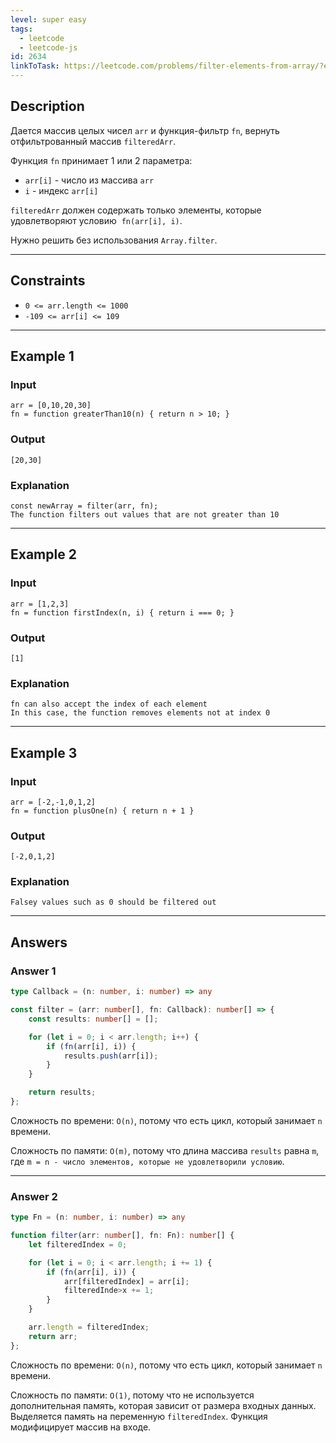 ```yaml
---
level: super easy
tags:
  - leetcode
  - leetcode-js
id: 2634
linkToTask: https://leetcode.com/problems/filter-elements-from-array/?envType=study-plan-v2&envId=30-days-of-javascript
---
```

## Description

Дается массив целых чисел `arr` и функция-фильтр `fn`, вернуть отфильтрованный массив `filteredArr`.

Функция `fn` принимает 1 или 2 параметра:
- `arr[i]` - число из массива `arr`
- `i` - индекс `arr[i]`

`filteredArr` должен содержать только элементы, которые удовлетворяют условию  `fn(arr[i], i)`.

Нужно решить без использования `Array.filter`.

---
## Constraints

- `0 <= arr.length <= 1000`
- `-109 <= arr[i] <= 109`

---
## Example 1

### Input

```
arr = [0,10,20,30]
fn = function greaterThan10(n) { return n > 10; }
```
### Output

```
[20,30]
```
### Explanation

```
const newArray = filter(arr, fn);
The function filters out values that are not greater than 10
```

---
## Example 2

### Input

```
arr = [1,2,3]
fn = function firstIndex(n, i) { return i === 0; }
```
### Output

```
[1]
```
### Explanation

```
fn can also accept the index of each element
In this case, the function removes elements not at index 0
```

---
## Example 3

### Input

```
arr = [-2,-1,0,1,2]
fn = function plusOne(n) { return n + 1 }
```
### Output

```
[-2,0,1,2]
```
### Explanation

```
Falsey values such as 0 should be filtered out
```

---
## Answers

### Answer 1

```typescript
type Callback = (n: number, i: number) => any

const filter = (arr: number[], fn: Callback): number[] => {
	const results: number[] = [];

    for (let i = 0; i < arr.length; i++) {
        if (fn(arr[i], i)) {
            results.push(arr[i]);
        }
    }

    return results;
};
```


Сложность по времени: `O(n)`, потому что есть цикл, который занимает `n` времени.

Сложность по памяти: `O(m)`, потому что длина массива `results` равна `m`, где `m = n - число элементов, которые не удовлетворили условию`.

---
### Answer 2

```typescript
type Fn = (n: number, i: number) => any

function filter(arr: number[], fn: Fn): number[] {
    let filteredIndex = 0;

    for (let i = 0; i < arr.length; i += 1) {
        if (fn(arr[i], i)) {
            arr[filteredIndex] = arr[i];
            filteredInde>x += 1;
        }
    }

    arr.length = filteredIndex;
    return arr;
};
```

Сложность по времени: `O(n)`, потому что есть цикл, который занимает `n` времени.

Сложность по памяти: `O(1)`, потому что не используется дополнительная память, которая зависит от размера входных данных. Выделяется память на переменную `filteredIndex`. Функция модифицирует массив на входе.